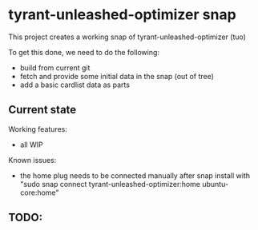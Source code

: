 # tyrant-unleashed-optimizer snap

This project creates a working snap of tyrant-unleashed-optimizer (tuo)

To get this done, we need to do the following:
 - build from current git
 - fetch and provide some initial data in the snap (out of tree)
 - add a basic cardlist data as parts

## Current state

Working features:
 - all WIP

Known issues:
  - the home plug needs to be connected manually after snap install with
    "sudo snap connect tyrant-unleashed-optimizer:home ubuntu-core:home"

TODO:
 -
